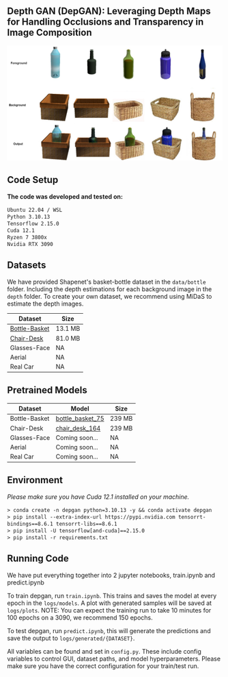 ## Depth GAN (DepGAN): Leveraging Depth Maps for Handling Occlusions and Transparency in Image Composition

![alt text](https://github.com/amrtsg/DepGAN/blob/master/misc/results.jpg?raw=true)

## Code Setup

**The code was developed and tested on:** <br>
```
Ubuntu 22.04 / WSL
Python 3.10.13
Tensorflow 2.15.0
Cuda 12.1
Ryzen 7 3800x
Nvidia RTX 3090
```

## Datasets

We have provided Shapenet's basket-bottle dataset in the ```data/bottle``` folder. Including the depth estimations for each background image in the ```depth``` folder.
To create your own dataset, we recommend using MiDaS to estimate the depth images.

Dataset | Size |
--- | --- |
[Bottle-Basket](https://drive.google.com/file/d/1Ef2QiSi_meIw14btTd0qq47Gp0qIYnVb/view?usp=drive_link) | 13.1 MB |
[Chair-Desk](https://drive.google.com/file/d/1UKpqTcjsKd1VR0RI8JWtNwCGYUojcpEm/view?usp=drive_link) | 81.0 MB |
Glasses-Face | NA |
Aerial | NA |
Real Car | NA |

## Pretrained Models

Dataset | Model | Size |
--- | --- | --- |
Bottle-Basket | [bottle_basket_75](https://drive.google.com/file/d/1Jgk2CX2lxvhVznXc9CkR7TXWcq02bzAd/view?usp=drive_link) | 239 MB |
Chair-Desk | [chair_desk_164](https://drive.google.com/file/d/1qmmy5vO-TrVjOWNqE_C3A8xAHo11X34c/view?usp=drive_link) | 239 MB |
Glasses-Face | Coming soon... | NA |
Aerial | Coming soon... | NA |
Real Car | Coming soon... | NA |

## Environment

*Please make sure you have Cuda 12.1 installed on your machine.*
```
> conda create -n depgan python=3.10.13 -y && conda activate depgan
> pip install --extra-index-url https://pypi.nvidia.com tensorrt-bindings==8.6.1 tensorrt-libs==8.6.1
> pip install -U tensorflow[and-cuda]==2.15.0
> pip install -r requirements.txt
```
## Running Code

We have put everything together into 2 jupyter notebooks, train.ipynb and predict.ipynb

To train depgan, run ```train.ipynb```. This trains and saves the model at every epoch in the ```logs/models```. A plot with generated samples will be saved at ```logs/plots```.
NOTE: You can expect the training run to take 10 minutes for 100 epochs on a 3090, we recommend 150 epochs.

To test depgan, run ```predict.ipynb```, this will generate the predictions and save the output to ```logs/generated/{DATASET}```.

All variables can be found and set in ```config.py```. These include config variables to control GUI, dataset paths, and model hyperparameters. Please make sure you have the correct configuration for your train/test run.
